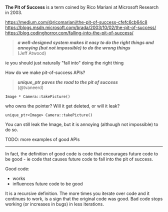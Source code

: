 **The Pit of Success** is a term coined by Rico Mariani at Microsoft Research in 2003.

https://medium.com/@ricomariani/the-pit-of-success-cfefc6cb64c8  
https://blogs.msdn.microsoft.com/brada/2003/10/02/the-pit-of-success/  
https://blog.codinghorror.com/falling-into-the-pit-of-success/  

> _**a well-designed system makes it easy to do the right things and annoying (but not impossible) to do the wrong things**_  
(Jeff Atwood)


ie you should just naturally "fall into" doing the right thing

How do we make pit-of-success APIs?

> _**unique_ptr paves the road to the pit of success**_  
(@tvaneerd)

`Image * Camera::takePicture()`

who owns the pointer?  Will it get deleted, or will it leak?

`unique_ptr<Image> Camera::takePicture()`

You can still leak the Image, but it is annoying (although not impossible) to do so.

TODO: more examples of good APIs


---

In fact, the definition of good code is code that encourages future code to be good - ie code that causes future code to fall into the pit of success.

Good code:
- works
- influences future code to be good

It is a recursive definition.  The more times you iterate over code and it continues to work, is a sign that the original code was good.  Bad code stops working (or increases in bugs) in less iterations.
